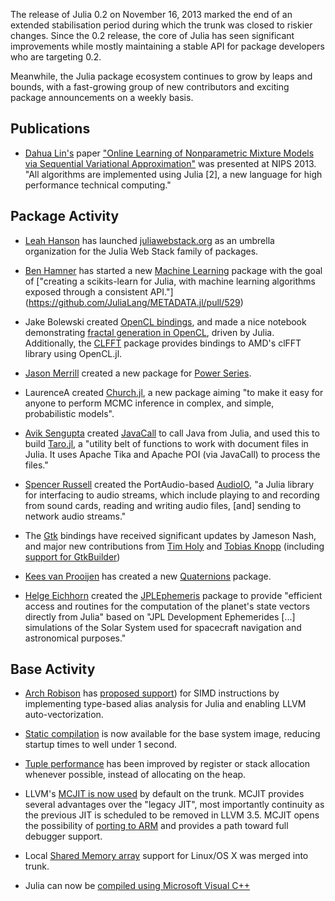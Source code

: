 The release of Julia 0.2 on November 16, 2013 marked the end of an extended stabilisation period during which the trunk
was closed to riskier changes. Since the 0.2 release, the core of Julia has seen significant improvements while mostly maintaining a stable API for package developers who are targeting 0.2.

Meanwhile, the Julia package ecosystem continues to grow by leaps and bounds, with a fast-growing group of new
contributors and exciting package announcements on a weekly basis.

Publications
------------

* [Dahua Lin's](http://dahua.me/) paper ["Online Learning of Nonparametric Mixture Models via Sequential Variational
Approximation"](http://dahua.me/papers/dhlin_nips13_sva.pdf) was presented at NIPS 2013. "All algorithms are implemented
using Julia [2], a new language for high performance technical computing."

Package Activity
----------------

* [Leah Hanson](http://blog.leahhanson.us/) has launched [juliawebstack.org](http://juliawebstack.org/) as an umbrella organization for the Julia Web Stack family of packages.

* [Ben Hamner](https://twitter.com/benhamner) has started a new [Machine Learning](https://github.com/benhamner/MachineLearning.jl) package with the
goal of ["creating a scikits-learn for Julia, with machine learning algorithms exposed through a consistent API."]
(https://github.com/JuliaLang/METADATA.jl/pull/529)

* Jake Bolewski created [OpenCL bindings](https://github.com/jakebolewski/OpenCL.jl), and made a nice notebook demonstrating
[fractal generation in OpenCL](http://nbviewer.ipython.org/gist/jakebolewski/7517923), driven by Julia. Additionally,
the [CLFFT](https://github.com/jakebolewski/CLFFT.jl) package provides bindings to AMD's clFFT library using OpenCL.jl.

* [Jason Merrill](https://github.com/jwmerrill) created a new package for [Power Series](https://github.com/jwmerrill/PowerSeries.jl).

* LaurenceA created [Church.jl](https://github.com/LaurenceA/Church.jl), a new package aiming "to make it easy for anyone
to perform MCMC inference in complex, and simple, probabilistic models".

* [Avik Sengupta](http://www.sengupta.net/musings/) created [JavaCall](http://aviks.github.io/JavaCall.jl/) to
call Java from Julia,  and used this to build [Taro.jl](https://github.com/aviks/Taro.jl), a "utility belt of functions
to work with document files in Julia. It uses Apache Tika and Apache POI (via JavaCall) to process the files."

* [Spencer Russell](http://ssfrr.com/about-2/) created the PortAudio-based [AudioIO](https://github.com/ssfrr/AudioIO.jl), "a Julia library for interfacing to audio
streams, which include playing to and recording from sound cards, reading and writing audio files, [and] sending to 
network audio streams."

* The [Gtk](https://github.com/JuliaLang/Gtk.jl) bindings have received significant updates by Jameson Nash, and major new contributions from [Tim Holy](http://holylab.wustl.edu/) and
[Tobias Knopp](http://num.math.uni-goettingen.de/~knopp/) (including [support for GtkBuilder](https://github.com/JuliaLang/Gtk.jl/pull/39))

* [Kees van Prooijen](http://www.kees.cc/) has created a new [Quaternions](https://github.com/forio/Quaternions.jl) package.

* [Helge Eichhorn](http://helgeeichhorn.de/) created the [JPLEphemeris](https://github.com/helgee/JPLEphemeris.jl) package
to provide "efficient access and routines for the computation of the planet's state vectors directly from Julia" based
on "JPL Development Ephemerides [...] simulations of the Solar System used for spacecraft navigation
and astronomical purposes."

Base Activity
-------------

* [Arch Robison](http://software.intel.com/en-us/user/334537) has [proposed support](https://github.com/JuliaLang/julia/pull/5355))
for SIMD instructions by implementing type-based alias analysis for Julia and enabling LLVM auto-vectorization.

* [Static compilation](https://github.com/JuliaLang/julia/pull/4898) is now available for the base system image, reducing
startup times to well under 1 second.

* [Tuple performance](https://github.com/JuliaLang/julia/pull/4042) has been improved by register or stack allocation
whenever possible, instead of allocating on the heap.

* LLVM's [MCJIT is now used]() by default on the trunk. MCJIT provides several advantages over the "legacy JIT", most
importantly continuity as the previous JIT is scheduled to be removed in LLVM 3.5. MCJIT opens the possibility of
[porting to ARM](https://github.com/JuliaLang/julia/issues/3134) and  provides a path toward full debugger support.

* Local [Shared Memory array](https://github.com/JuliaLang/julia/pull/5380) support for Linux/OS X was merged into
trunk.

* Julia can now be [compiled using Microsoft Visual C++](https://github.com/JuliaLang/julia/issues/5347)

